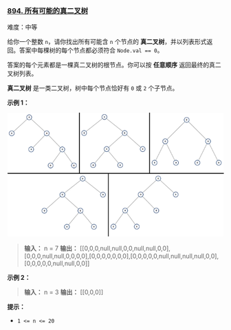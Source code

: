 ### [894. 所有可能的真二叉树](https://leetcode.cn/problems/all-possible-full-binary-trees/description/)

难度：中等

给你一个整数 `n`，请你找出所有可能含 `n` 个节点的 **真二叉树**，并以列表形式返回。答案中每棵树的每个节点都必须符合 `Node.val == 0`。

答案的每个元素都是一棵真二叉树的根节点。你可以按 **任意顺序** 返回最终的真二叉树列表。

**真二叉树** 是一类二叉树，树中每个节点恰好有 `0` 或 `2` 个子节点。

**示例 1：**

![](./assets/img/Question0894.png)

> **输入：** n = 7
> **输出：** \[\[0,0,0,null,null,0,0,null,null,0,0],\[0,0,0,null,null,0,0,0,0],\[0,0,0,0,0,0,0],\[0,0,0,0,0,null,null,null,null,0,0],\[0,0,0,0,0,null,null,0,0]]

**示例 2：**

> **输入：** n = 3
> **输出：** \[\[0,0,0]]

**提示：**

- `1 <= n <= 20`
